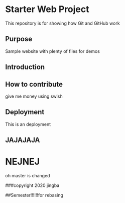 # Starter Web Project

This repository is for showing how Git and GitHub work

## Purpose

Sample website with plenty of files for demos

## Introduction

## How to contribute
give me money using swish

## Deployment
This is an deployment

## JAJAJAJA

# NEJNEJ
oh master is changed

###copyright
2020 jingba

##Semester!!!!!!for rebasing